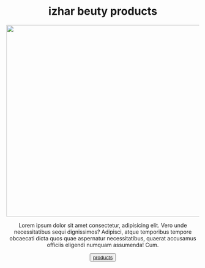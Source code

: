 <!DOCTYPE html>
<html lang="en">
<head>
    <meta charset="UTF-8">
    <meta http-equiv="X-UA-Compatible" content="IE=edge">
    <meta name="viewport" content="width=device-width, initial-scale=1.0">
    <title>cream home </title>
</head>
<body>
  <center>  <h1>izhar beuty products</h1>
    <img src="S:\Users\wolfs\OneDrive\Desktop\IZHAR PROJECTA\imgs\20791486.jpg" height="500px"width="800px">
    <P>Lorem ipsum dolor sit amet consectetur, adipisicing elit. Vero unde necessitatibus sequi dignissimos? Adipisci, atque temporibus tempore obcaecati dicta quos quae aspernatur necessitatibus, quaerat accusamus officiis eligendi numquam assumenda! Cum.</P>    
   <button> <a href="products.htm">products</a></button>
  </center>
</body>
</html>
